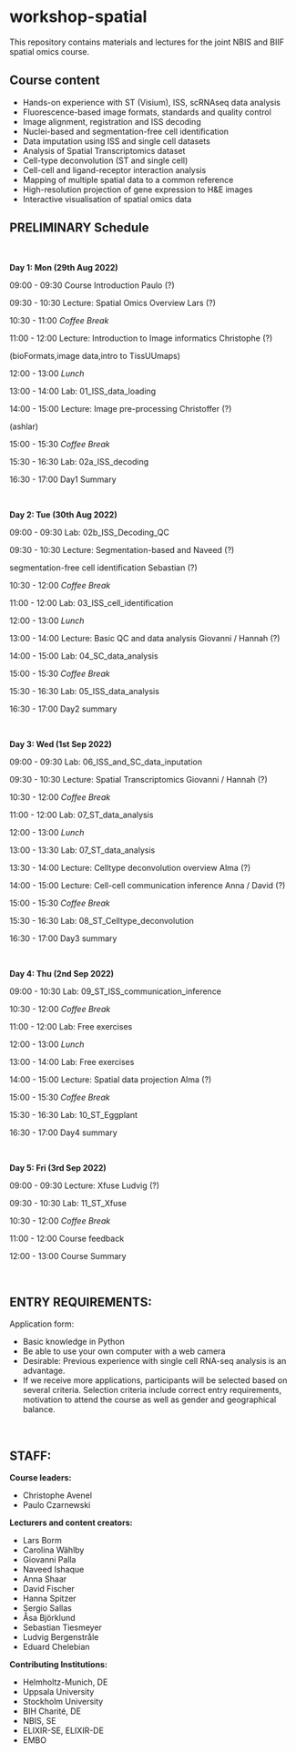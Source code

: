 # workshop-spatial

This repository contains materials and lectures for the joint NBIS and BIIF spatial omics course.



## Course content


- Hands-on experience with ST (Visium), ISS, scRNAseq data analysis
- Fluorescence-based image formats, standards and quality control
- Image alignment, registration and ISS decoding
- Nuclei-based and segmentation-free cell identification
- Data imputation using ISS and single cell datasets
- Analysis of Spatial Transcriptomics dataset
- Cell-type deconvolution (ST and single cell)
- Cell-cell and ligand-receptor interaction analysis
- Mapping of multiple spatial data to a common reference
- High-resolution projection of gene expression to H&E images
- Interactive visualisation of spatial omics data




## PRELIMINARY Schedule

<br/>

**Day 1: Mon (29th Aug 2022)**

09:00 - 09:30	Course Introduction				                               Paulo (?)

09:30 - 10:30	Lecture: Spatial Omics Overview			                      Lars (?)

10:30 - 11:00	*Coffee Break*

11:00 - 12:00	Lecture: Introduction to Image informatics	        Christophe (?)

(bioFormats,image data,intro to TissUUmaps)

12:00 - 13:00	*Lunch*

13:00 - 14:00	Lab: 01_ISS_data_loading

14:00 - 15:00	Lecture: Image pre-processing			                 Christoffer (?)

(ashlar)

15:00 - 15:30	*Coffee Break*

15:30 - 16:30	Lab: 02a_ISS_decoding

16:30 - 17:00	Day1 Summary

<br/>

**Day 2: Tue (30th Aug 2022)**

09:00 - 09:30	Lab: 02b_ISS_Decoding_QC

09:30 - 10:30 Lecture: Segmentation-based and 		                    Naveed (?)

segmentation-free cell identification                Sebastian (?)

10:30 - 12:00	*Coffee Break*

11:00 - 12:00	Lab: 03_ISS_cell_identification

12:00 - 13:00	*Lunch*

13:00 - 14:00 Lecture: Basic QC and data analysis		       Giovanni / Hannah (?)

14:00 - 15:00	Lab: 04_SC_data_analysis

15:00 - 15:30	*Coffee Break*

15:30 - 16:30	Lab: 05_ISS_data_analysis

16:30 - 17:00	Day2 summary

<br/>


**Day 3: Wed (1st Sep 2022)**

09:00 - 09:30 Lab: 06_ISS_and_SC_data_inputation

09:30 - 10:30 Lecture: Spatial Transcriptomics             Giovanni / Hannah (?)

10:30 - 12:00	*Coffee Break*

11:00 - 12:00 Lab: 07_ST_data_analysis

12:00 - 13:00	*Lunch*

13:00 - 13:30 Lab: 07_ST_data_analysis

13:30 - 14:00 Lecture: Celltype deconvolution overview                  Alma (?)

14:00 - 15:00 Lecture: Cell-cell communication inference        Anna / David (?)

15:00 - 15:30	*Coffee Break*

15:30 - 16:30 Lab: 08_ST_Celltype_deconvolution       

16:30 - 17:00	Day3 summary


<br/>

**Day 4: Thu (2nd Sep 2022)**

09:00 - 10:30 Lab: 09_ST_ISS_communication_inference

10:30 - 12:00	*Coffee Break*

11:00 - 12:00 Lab: Free exercises

12:00 - 13:00	*Lunch*

13:00 - 14:00 Lab: Free exercises

14:00 - 15:00 Lecture: Spatial data projection                          Alma (?)                                         

15:00 - 15:30	*Coffee Break*

15:30 - 16:30 Lab: 10_ST_Eggplant

16:30 - 17:00	Day4 summary

<br/>


**Day 5: Fri (3rd Sep 2022)**

09:00 - 09:30 Lecture: Xfuse                                          Ludvig (?)

09:30 - 10:30 Lab: 11_ST_Xfuse

10:30 - 12:00	*Coffee Break*

11:00 - 12:00 Course feedback

12:00 - 13:00	Course Summary


<br/>


## ENTRY REQUIREMENTS:

Application form:

- Basic knowledge in Python
- Be able to use your own computer with a web camera
- Desirable: Previous experience with single cell RNA-seq analysis is an advantage.
- If we receive more applications, participants will be selected based on several criteria. Selection criteria include correct entry requirements, motivation to attend the course as well as gender and geographical balance.


<br/>


## STAFF:

**Course leaders:**
- Christophe Avenel
- Paulo Czarnewski

**Lecturers and content creators:**
- Lars Borm
- Carolina Wählby
- Giovanni Palla
- Naveed Ishaque
- Anna Shaar
- David Fischer
- Hanna Spitzer
- Sergio Sallas
- Åsa Björklund
- Sebastian Tiesmeyer
- Ludvig Bergenstråle
- Eduard Chelebian

**Contributing Institutions:**
- Helmholtz-Munich, DE
- Uppsala University
- Stockholm University
- BIH Charité, DE
- NBIS, SE
- ELIXIR-SE, ELIXIR-DE
- EMBO

